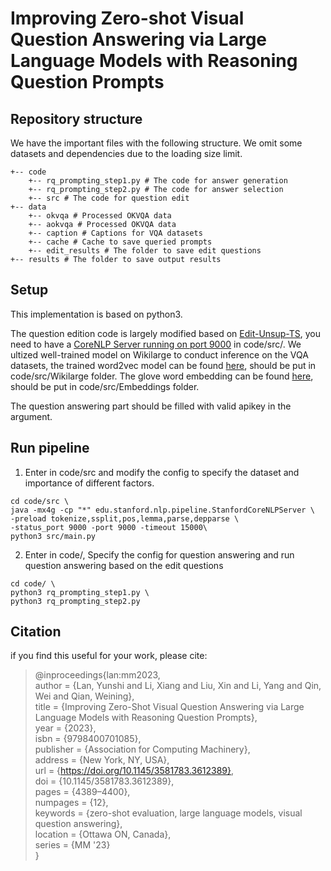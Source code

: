 # Improving Zero-shot Visual Question Answering via Large Language Models with Reasoning Question Prompts

## Repository structure
We have the important files with the following structure. We omit some datasets and dependencies due to the loading size limit.

```
+-- code
    +-- rq_prompting_step1.py # The code for answer generation
    +-- rq_prompting_step2.py # The code for answer selection
    +-- src # The code for question edit
+-- data
    +-- okvqa # Processed OKVQA data
    +-- aokvqa # Processed OKVQA data
    +-- caption # Captions for VQA datasets
    +-- cache # Cache to save queried prompts
    +-- edit_results # The folder to save edit questions
+-- results # The folder to save output results
```


## Setup
This implementation is based on python3. 

The question edition code is largely modified based on [Edit-Unsup-TS](https://github.com/ddhruvkr/Edit-Unsup-TS), you need to have a [CoreNLP Server running on port 9000](https://stanfordnlp.github.io/CoreNLP/download.html) in code/src/. We ultized well-trained model on Wikilarge to conduct inference on the VQA datasets, the trained word2vec model can be found [here](https://drive.google.com/drive/folders/17dbLIZpCj3taAD1xbea9OQh4hvPee6Oc), should be put in code/src/Wikilarge folder. The glove word embedding can be found [here](https://nlp.stanford.edu/projects/glove/), should be put in code/src/Embeddings folder.

The question answering part should be filled with valid apikey in the argument.

## Run pipeline

1. Enter in code/src and modify the config to specify the dataset and importance of different factors.

```
cd code/src \
java -mx4g -cp "*" edu.stanford.nlp.pipeline.StanfordCoreNLPServer \
-preload tokenize,ssplit,pos,lemma,parse,depparse \
-status_port 9000 -port 9000 -timeout 15000\
python3 src/main.py
```

2. Enter in code/, Specify the config for question answering and run question answering based on the edit questions

```
cd code/ \
python3 rq_prompting_step1.py \
python3 rq_prompting_step2.py 
```


## Citation

if you find this useful for your work, please cite:

>@inproceedings{lan:mm2023,\
>    author = {Lan, Yunshi and Li, Xiang and Liu, Xin and Li, Yang and Qin, Wei and Qian, Weining},\
>    title = {Improving Zero-Shot Visual Question Answering via Large Language Models with Reasoning Question Prompts},\
>    year = {2023},\
>    isbn = {9798400701085},\
>    publisher = {Association for Computing Machinery},\
>    address = {New York, NY, USA},\
>    url = {https://doi.org/10.1145/3581783.3612389}, \
>    doi = {10.1145/3581783.3612389},\
>    pages = {4389–4400},\
>    numpages = {12},\
>    keywords = {zero-shot evaluation, large language models, visual question answering},\
>    location = {Ottawa ON, Canada},\
>    series = {MM '23}\
>}